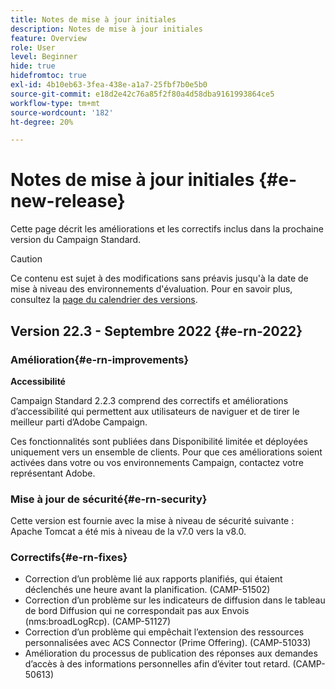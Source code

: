 ```yaml
---
title: Notes de mise à jour initiales
description: Notes de mise à jour initiales
feature: Overview
role: User
level: Beginner
hide: true
hidefromtoc: true
exl-id: 4b10eb63-3fea-438e-a1a7-25fbf7b0e5b0
source-git-commit: e18d2e42c76a85f2f80a4d58dba9161993864ce5
workflow-type: tm+mt
source-wordcount: '182'
ht-degree: 20%

---
```



# Notes de mise à jour initiales {#e-new-release}

Cette page décrit les améliorations et les correctifs inclus dans la prochaine version du Campaign Standard.

>[!CAUTION]
>
> Ce contenu est sujet à des modifications sans préavis jusqu&#39;à la date de mise à niveau des environnements d&#39;évaluation. Pour en savoir plus, consultez la [page du calendrier des versions](../../rn/using/release-planning.md).

## Version 22.3 - Septembre 2022  {#e-rn-2022}

### Amélioration{#e-rn-improvements}

**Accessibilité**

Campaign Standard 2.2.3 comprend des correctifs et améliorations d’accessibilité qui permettent aux utilisateurs de naviguer et de tirer le meilleur parti d’Adobe Campaign.

Ces fonctionnalités sont publiées dans Disponibilité limitée et déployées uniquement vers un ensemble de clients. Pour que ces améliorations soient activées dans votre ou vos environnements Campaign, contactez votre représentant Adobe.

<!--
* **Data retention**

    Data retention periods have been reduced to avoid overloading Campaign server. However, you can still modify these values and define a custom period of time based on your needs and data retention policies. To change retention periods, contact Adobe.
-->

### Mise à jour de sécurité{#e-rn-security}

Cette version est fournie avec la mise à niveau de sécurité suivante : Apache Tomcat a été mis à niveau de la v7.0 vers la v8.0.

### Correctifs{#e-rn-fixes}

* Correction d’un problème lié aux rapports planifiés, qui étaient déclenchés une heure avant la planification. (CAMP-51502)
* Correction d’un problème sur les indicateurs de diffusion dans le tableau de bord Diffusion qui ne correspondait pas aux Envois (nms:broadLogRcp). (CAMP-51127)
* Correction d’un problème qui empêchait l’extension des ressources personnalisées avec ACS Connector (Prime Offering). (CAMP-51033)
* Amélioration du processus de publication des réponses aux demandes d’accès à des informations personnelles afin d’éviter tout retard. (CAMP-50613)
